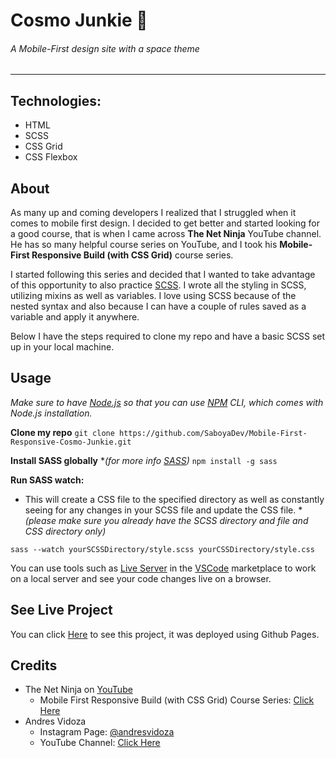 # Cosmo Junkie :rocket:

###### A Mobile-First design site with a space theme

---

## Technologies:

- HTML
- SCSS
- CSS Grid
- CSS Flexbox

## About

As many up and coming developers I realized that I struggled when it comes to mobile first design. I decided to get better and started looking for a good course, that is when I came across **The Net Ninja** YouTube channel. He has so many helpful course series on YouTube, and I took his **Mobile-First Responsive Build (with CSS Grid)** course series.

I started following this series and decided that I wanted to take advantage of this opportunity to also practice [SCSS](https://sass-lang.com/). I wrote all the styling in SCSS, utilizing mixins as well as variables. I love using SCSS because of the nested syntax and also because I can have a couple of rules saved as a variable and apply it anywhere.

Below I have the steps required to clone my repo and have a basic SCSS set up in your local machine.

## Usage

_Make sure to have [Node.js](https://nodejs.org/en/) so that you can use [NPM](https://www.npmjs.com/) CLI, which comes with Node.js installation._

**Clone my repo**
`git clone https://github.com/SaboyaDev/Mobile-First-Responsive-Cosmo-Junkie.git`

**Install SASS globally** \*_(for more info [SASS](https://www.npmjs.com/package/sass))_
`npm install -g sass`

**Run SASS watch:**

- This will create a CSS file to the specified directory as well as constantly seeing for any changes in your SCSS file and update the CSS file. \*_(please make sure you already have the SCSS directory and file and CSS directory only)_

`sass --watch yourSCSSDirectory/style.scss yourCSSDirectory/style.css`

You can use tools such as [Live Server](https://marketplace.visualstudio.com/items?itemName=ritwickdey.LiveServer) in the [VSCode](https://code.visualstudio.com/) marketplace to work on a local server and see your code changes live on a browser.

## See Live Project

You can click [Here](https://saboyadev.github.io/Mobile-First-Responsive-Cosmo-Junkie/) to see this project, it was deployed using Github Pages.

## Credits

- The Net Ninja on [YouTube](https://www.youtube.com/channel/UCW5YeuERMmlnqo4oq8vwUpg)
  - Mobile First Responsive Build (with CSS Grid) Course Series: [Click Here]()
- Andres Vidoza
  - Instagram Page: [@andresvidoza](https://www.instagram.com/andresvidoza/?hl=en)
  - YouTube Channel: [Click Here](https://www.youtube.com/channel/UCC_NjLEb2Sley94py4vSYTA)

